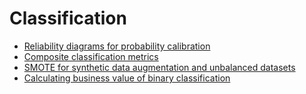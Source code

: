 # Classification

- [Reliability diagrams for probability calibration](https://towardsdatascience.com/introduction-to-reliability-diagrams-for-probability-calibration-ed785b3f5d44)
- [Composite classification metrics](https://towardsdatascience.com/the-3-most-important-composite-classification-metrics-b1f2d886dc7b)
- [SMOTE for synthetic data augmentation and unbalanced datasets](https://towardsdatascience.com/smote-synthetic-data-augmentation-for-tabular-data-1ce28090debc)
- [Calculating business value of binary classification](https://towardsdatascience.com/calculating-the-business-value-of-a-data-science-project-3b282de9be3c)